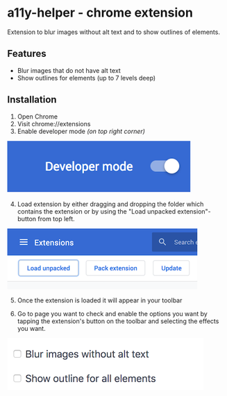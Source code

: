 # a11y-helper - chrome extension

Extension to blur images without alt text and to show outlines of elements.

## Features

- Blur images that do not have alt text
- Show outlines for elements (up to 7 levels deep)

## Installation

1. Open Chrome
2. Visit chrome://extensions
3. Enable developer mode _(on top right corner)_

![developer mode](/installation/developer-mode.png)

4. Load extension by either dragging and dropping the folder which contains the extension or by using the "Load unpacked extension"-button from top left.

![developer mode](/installation/load-extension.png)

5. Once the extension is loaded it will appear in your toolbar

6. Go to page you want to check and enable the options you want by tapping the extension's button on the toolbar and selecting the effects you want.

![developer mode](/installation/toolbar.png)
